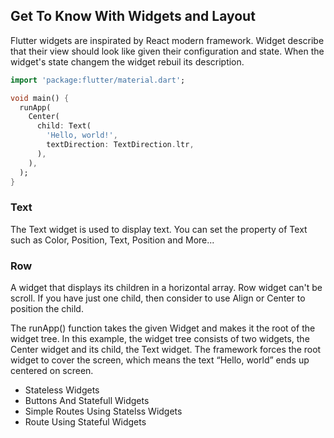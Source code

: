## Get To Know With Widgets and Layout
Flutter widgets are inspirated by React modern framework. Widget describe that their view should look like given their configuration and state. When the widget's state changem the widget rebuil its description.

```dart
import 'package:flutter/material.dart';

void main() {
  runApp(
    Center(
      child: Text(
        'Hello, world!',
        textDirection: TextDirection.ltr,
      ),
    ),
  );
}
```
### Text
The Text widget is used to display text. You can set the property of Text such as Color, Position, Text, Position and More...


### Row
A widget that displays its children in a horizontal array. Row widget can't be scroll. If you have just one child, then consider to use Align or Center to position the child.

The runApp() function takes the given Widget and makes it the root of the widget tree. In this example, the widget tree consists of two widgets, the Center widget and its child, the Text widget. The framework forces the root widget to cover the screen, which means the text “Hello, world” ends up centered on screen.

- Stateless Widgets
- Buttons And Statefull Widgets
- Simple Routes Using Statelss Widgets
- Route Using Stateful Widgets
